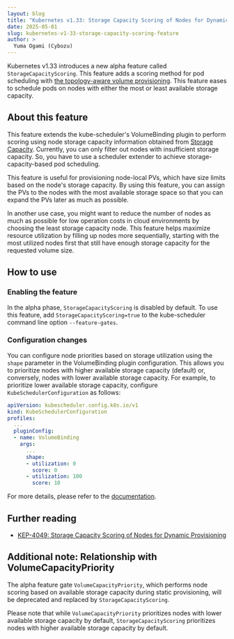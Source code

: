 ```yaml
---
layout: blog
title: "Kubernetes v1.33: Storage Capacity Scoring of Nodes for Dynamic Provisioning (alpha)"
date: 2025-05-01
slug: kubernetes-v1-33-storage-capacity-scoring-feature
author: >
  Yuma Ogami (Cybozu)
---
```


Kubernetes v1.33 introduces a new alpha feature called `StorageCapacityScoring`. This feature adds a scoring method for pod scheduling
with [the topology-aware volume provisioning](/blog/2018/10/11/topology-aware-volume-provisioning-in-kubernetes/).
This feature eases to schedule pods on nodes with either the most or least available storage capacity.

## About this feature

This feature extends the kube-scheduler's VolumeBinding plugin to perform scoring using node storage capacity information
obtained from [Storage Capacity](/docs/concepts/storage/storage-capacity/). Currently, you can only filter out nodes with insufficient storage capacity.
So, you have to use a scheduler extender to achieve storage-capacity-based pod scheduling.

This feature is useful for provisioning node-local PVs, which have size limits based on the node's storage capacity. By using this feature,
you can assign the PVs to the nodes with the most available storage space so that you can expand the PVs later as much as possible.

In another use case, you might want to reduce the number of nodes as much as possible for low operation costs in cloud environments by choosing
the least storage capacity node. This feature helps maximize resource utilization by filling up nodes more sequentially, starting with the most
utilized nodes first that still have enough storage capacity for the requested volume size.

## How to use

### Enabling the feature

In the alpha phase, `StorageCapacityScoring` is disabled by default. To use this feature, add `StorageCapacityScoring=true`
to the kube-scheduler command line option `--feature-gates`.

### Configuration changes

You can configure node priorities based on storage utilization using the `shape` parameter in the VolumeBinding plugin configuration.
This allows you to prioritize nodes with higher available storage capacity (default) or, conversely, nodes with lower available storage capacity.
For example, to prioritize lower available storage capacity, configure `KubeSchedulerConfiguration` as follows:

```yaml
apiVersion: kubescheduler.config.k8s.io/v1
kind: KubeSchedulerConfiguration
profiles:
  ...
  pluginConfig:
  - name: VolumeBinding
    args:
      ...
      shape:
      - utilization: 0
        score: 0
      - utilization: 100
        score: 10
```

For more details, please refer to the [documentation](/docs/reference/config-api/kube-scheduler-config.v1/#kubescheduler-config-k8s-io-v1-VolumeBindingArgs).

## Further reading

- [KEP-4049: Storage Capacity Scoring of Nodes for Dynamic Provisioning](https://github.com/kubernetes/enhancements/blob/master/keps/sig-storage/4049-storage-capacity-scoring-of-nodes-for-dynamic-provisioning/README.md)

## Additional note: Relationship with VolumeCapacityPriority

The alpha feature gate `VolumeCapacityPriority`, which performs node scoring based on available storage capacity during static provisioning,
will be deprecated and replaced by `StorageCapacityScoring`.

Please note that while `VolumeCapacityPriority` prioritizes nodes with lower available storage capacity by default,
`StorageCapacityScoring` prioritizes nodes with higher available storage capacity by default.

